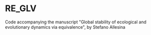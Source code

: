 # RE_GLV
Code accompanying the manuscript "Global stability of ecological and evolutionary dynamics via equivalence", by Stefano Allesina
